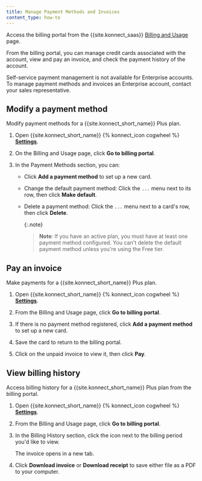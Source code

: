 ```yaml
---
title: Manage Payment Methods and Invoices
content_type: how-to
---
```


Access the billing portal from the {{site.konnect_saas}}
[Billing and Usage](/konnect/account-management/) page.

From the billing portal, you can manage credit cards associated with the account,
view and pay an invoice, and check the payment history of the account.

Self-service payment management is not available for Enterprise accounts.
To manage payment methods and invoices an Enterprise account, contact your sales representative.

## Modify a payment method

Modify payment methods for a {{site.konnect_short_name}} Plus plan.

1. Open {{site.konnect_short_name}} {% konnect_icon cogwheel %} [**Settings**](https://cloud.konghq.com/settings/billing-settings).

1. On the Billing and Usage page, click **Go to billing portal**.

1. In the Payment Methods section, you can:

    * Click **Add a payment method** to set up a new card.

    * Change the default payment method: Click the `...` menu next to its
    row, then click **Make default**.

    * Delete a payment method: Click the `...` menu next to a card's row, then
    click **Delete**.

        {:.note}
        > **Note**: If you have an active plan, you must have at least one
        payment method configured. You can't delete the default payment method
        unless you're using the Free tier.

## Pay an invoice

Make payments for a {{site.konnect_short_name}} Plus plan.

1. Open {{site.konnect_short_name}} {% konnect_icon cogwheel %} [**Settings**](https://cloud.konghq.com/settings/billing-settings).

1. From the Billing and Usage page, click **Go to billing portal**.

2. If there is no payment method registered, click **Add a payment method**
to set up a new card.

3. Save the card to return to the billing portal.

4. Click on the unpaid invoice to view it, then click **Pay**.


## View billing history

Access billing history for a {{site.konnect_short_name}} Plus plan from the billing portal.

1. Open {{site.konnect_short_name}} {% konnect_icon cogwheel %} [**Settings**](https://cloud.konghq.com/settings/billing-settings).

1. From the Billing and Usage page, click **Go to billing portal**.

1. In the Billing History section, click the icon next to the billing period you'd like to view.

    The invoice opens in a new tab.

1. Click **Download invoice** or **Download receipt** to save either file as a
PDF to your computer.
